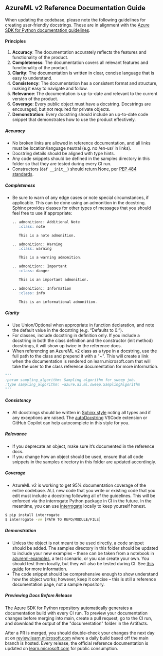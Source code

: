 ## **AzureML v2 Reference Documentation Guide**

When updating the codebase, please note the following guidelines for creating user-friendly docstrings. These are in alignment with the [Azure SDK for Python documentation guidelines](https://azure.github.io/azure-sdk/python_documentation.html#docstrings).
 
#### Principles 

1. **Accuracy**: The documentation accurately reflects the features and functionality of the product.
2. **Completeness**: The documentation covers all relevant features and functionality of the product.
3. **Clarity**: The documentation is written in clear, concise language that is easy to understand.  
4. **Consistency**: The documentation has a consistent format and structure, making it easy to navigate and follow.  
5. **Relevance**: The documentation is up-to-date and relevant to the current version of the product. 
6. **Coverage**: Every public object must have a docstring. Docstrings are encouraged, but not required for private objects. 
7. **Demonstration**: Every docstring should include an up-to-date code snippet that demonstrates how to use the product effectively. 


##### Accuracy 

- No broken links are allowed in reference documentation, and all links must be location/language neutral (e.g. no /en-us/ in links).
- Docstring details should be aligned with type hints.
- Any code snippets should be defined in the samples directory in this folder so that they are tested during every CI run.
- Constructors (`def __init__`) should return None, per [PEP 484 standards](https://peps.python.org/pep-0484/#the-meaning-of-annotations).

 
##### Completeness 

- Be sure to warn of any edge cases or note special circumstances, if applicable. This can be done using an admonition in the docstring. Sphinx provides classes for other types of messages that you should feel free to use if appropriate: 

    ```markdown
    .. admonition:: Additional Note 
       :class: note 

       This is a note admonition. 
    
    .. admonition:: Warning 
       :class: warning 

       This is a warning admonition. 
    
    .. admonition:: Important 
       :class: danger 

       This is an important admonition. 
    
    .. admonition:: Information 
       :class: info 

       This is an informational admonition. 
    ```
 

##### Clarity 

 - Use Union/Optional when appropriate in function declaration, and note the default value in the docstring (e.g. “Defaults to 0.”).
 - For classes, include docstring in definition only. If you include a docstring in both the class definition and the constructor (init method) docstrings, it will show up twice in the reference docs.
 - When referencing an AzureML v2 class as a type in a docstring, use the full path to the class and prepend it with a "~". This will create a link when the documentation is rendered on learn.microsoft.com that will take the user to the class reference documentation for more information.

```python
"""
:param sampling_algorithm: Sampling algorithm for sweep job.
:type sampling_algorithm: ~azure.ai.ml.sweep.SamplingAlgorithm
"""
```

 
##### Consistency 

 - All docstrings should be written in [Sphinx style](https://sphinx-rtd-tutorial.readthedocs.io/en/latest/docstrings.html#the-sphinx-docstring-format) noting all types and if any exceptions are raised. The [autoDocstring](https://marketplace.visualstudio.com/items?itemName=njpwerner.autodocstring) VSCode extension or GitHub Copilot can help autocomplete in this style for you. 

 

##### Relevance

- If you deprecate an object, make sure it’s documented in the reference docs. 
- If you change how an object should be used, ensure that all code snippets in the samples directory in this folder are updated accordingly.

 

##### Coverage 

- AzureML v2 is working to get 95% documentation coverage of the entire codebase. ALL new code that you write or existing code that you edit must include a docstring following all of the guidelines. This will be enforced via the interrogate Python package in CI in the future. In the meantime, you can use [interrogate](https://interrogate.readthedocs.io/en/latest/) locally to keep yourself honest. 

```bash
$ pip install interrogate
$ interrogate -vv [PATH TO REPO/MODULE/FILE]
```

 

##### Demonstration 

- Unless the object is not meant to be used directly, a code snippet should be added. The samples directory in this folder should be updated to include your new examples – these can be taken from a notebook in [azureml-examples](https://github.com/Azure/azureml-examples), a test scenario, or you can create your own. You should test them locally, but they will also be tested during CI. See [this guide](https://github.com/Azure/azure-sdk-for-python/blob/main/doc/dev/sample_guide.md) for more information. 
- The code snippet should be comprehensive enough to show understand how the object works; however, keep it concise – this is still a reference documentation page, not a sample repository. 


##### Previewing Docs Before Release
The Azure SDK for Python repository automatically generates a documentation build with every CI run. To preview your documentation changes before merging into main, create a pull request, go to the CI run, and download the output of the "documentation" folder in the Artifacts.

After a PR is merged, you should double-check your changes the next day at on [review.learn.microsoft.com](https://review.learn.microsoft.com/python/api/azure-ai-ml/azure.ai.ml) where a daily build based off the main branch is hosted. Every release, the official reference documentation is updated on [learn.microsoft.com](https://learn.microsoft.com/python/api/azure-ai-ml/azure.ai.ml) for public consumption.
